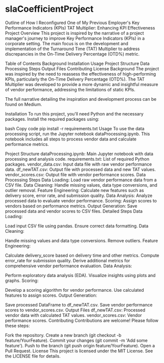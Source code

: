 # slaCoefficientProject
Outline of How I Reconfigured One of My Previous Employer's Key Performance Indicators (KPIs)
TAT Multiplier: Enhancing KPI Effectiveness
Project Overview
This project is inspired by the narrative of a project manager's journey to improve Key Performance Indicators (KPIs) in a corporate setting. The main focus is on the development and implementation of the Turnaround Time (TAT) Multiplier to address discrepancies in the On-Time Delivery Percentage (OTD%) metric.

Table of Contents
Background
Installation
Usage
Project Structure
Data Processing Steps
Output Files
Contributing
License
Background
The project was inspired by the need to reassess the effectiveness of high-performing KPIs, particularly the On-Time Delivery Percentage (OTD%). The TAT Multiplier was developed to provide a more dynamic and insightful measure of vendor performance, addressing the limitations of static KPIs.

The full narrative detailing the inspiration and development process can be found on Medium.

Installation
To run this project, you'll need Python and the necessary packages. Install the required packages using:

bash
Copy code
pip install -r requirements.txt
Usage
To use the data processing script, run the Jupyter notebook dataProcessing.ipynb. This notebook includes all steps to process vendor data and calculate performance metrics.

Project Structure
dataProcessing.ipynb: Main Jupyter notebook with data processing and analysis code.
requirements.txt: List of required Python packages.
vendor_data.csv: Input data file with raw vendor performance data.
df_newTAT.csv: Output file with processed data and new TAT values.
vendor_scores.csv: Output file with vendor performance scores.
Data Processing Steps
Data Loading: Load raw vendor performance data from a CSV file.
Data Cleaning: Handle missing values, data type conversions, and outlier removal.
Feature Engineering: Calculate new features such as delivery score, error rate, and submission quality.
Data Analysis: Analyze processed data to evaluate vendor performance.
Scoring: Assign scores to vendors based on performance metrics.
Output Generation: Save processed data and vendor scores to CSV files.
Detailed Steps
Data Loading:

Load input CSV file using pandas.
Ensure correct data formatting.
Data Cleaning:

Handle missing values and data type conversions.
Remove outliers.
Feature Engineering:

Calculate delivery_score based on delivery time and other metrics.
Compute error_rate for submission quality.
Derive additional metrics for comprehensive vendor performance evaluation.
Data Analysis:

Perform exploratory data analysis (EDA).
Visualize insights using plots and graphs.
Scoring:

Develop a scoring algorithm for vendor performance.
Use calculated features to assign scores.
Output Generation:

Save processed DataFrame to df_newTAT.csv.
Save vendor performance scores to vendor_scores.csv.
Output Files
df_newTAT.csv: Processed vendor data with calculated TAT values.
vendor_scores.csv: Vendor performance scores.
Contributing
Contributions are welcome! Please follow these steps:

Fork the repository.
Create a new branch (git checkout -b feature/YourFeature).
Commit your changes (git commit -m 'Add some feature').
Push to the branch (git push origin feature/YourFeature).
Open a Pull Request.
License
This project is licensed under the MIT License. See the LICENSE file for details.